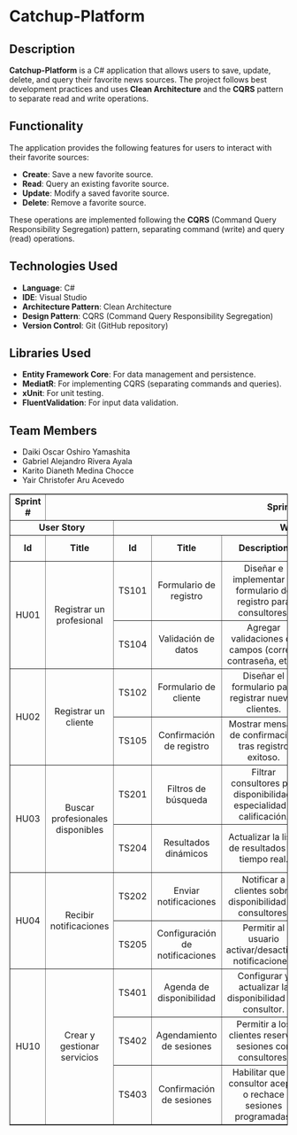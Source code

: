 # Catchup-Platform

## Description

**Catchup-Platform** is a C# application that allows users to save, update, delete, and query their favorite news sources. The project follows best development practices and uses **Clean Architecture** and the **CQRS** pattern to separate read and write operations.

## Functionality

The application provides the following features for users to interact with their favorite sources:

- **Create**: Save a new favorite source.
- **Read**: Query an existing favorite source.
- **Update**: Modify a saved favorite source.
- **Delete**: Remove a favorite source.

These operations are implemented following the **CQRS** (Command Query Responsibility Segregation) pattern, separating command (write) and query (read) operations.

## Technologies Used

- **Language**: C#
- **IDE**: Visual Studio
- **Architecture Pattern**: Clean Architecture
- **Design Pattern**: CQRS (Command Query Responsibility Segregation)
- **Version Control**: Git (GitHub repository)

## Libraries Used

- **Entity Framework Core**: For data management and persistence.
- **MediatR**: For implementing CQRS (separating commands and queries).
- **xUnit**: For unit testing.
- **FluentValidation**: For input data validation.

## Team Members

- Daiki Oscar Oshiro Yamashita
- Gabriel Alejandro Rivera Ayala
- Karito Dianeth Medina Chocce
- Yair Christofer Aru Acevedo

<table align="center" border="1" width="95%" style="text-align:center">
  <tr>
    <td><b>Sprint #</b></td>
    <td colspan="8"><b>Sprint 2</b></td>
  </tr>
  <tr>
    <td colspan="2"><b>User Story</b></td>
    <td colspan="7"><b>Work-Item / Task</b></td>
  </tr>
  <tr>
    <td><b>Id</b></td>
    <td><b>Title</b></td>
    <td><b>Id</b></td>
    <td><b>Title</b></td>
    <td><b>Description</b></td>
    <td><b>Estimation (Hours)</b></td>
    <td><b>Assigned To</b></td>
    <td><b>Student Code</b></td>
    <td><b>Status</b></td>
  </tr>

  <tr>
    <td rowspan="2">HU01</td>
    <td rowspan="2">Registrar un profesional</td>
    <td>TS101</td>
    <td>Formulario de registro</td>
    <td>Diseñar e implementar el formulario de registro para consultores.</td>
    <td>3</td>
    <td>Javier Murillo Mathias</td>
    <td>U202022211</td>
    <td>Done</td>
  </tr>
  <tr>
    <td>TS104</td>
    <td>Validación de datos</td>
    <td>Agregar validaciones de campos (correo, contraseña, etc.).</td>
    <td>2</td>
    <td>Javier Murillo Mathias</td>
    <td>U202022211</td>
    <td>Done</td>
  </tr>

  <tr>
    <td rowspan="2">HU02</td>
    <td rowspan="2">Registrar un cliente</td>
    <td>TS102</td>
    <td>Formulario de cliente</td>
    <td>Diseñar el formulario para registrar nuevos clientes.</td>
    <td>3</td>
    <td>Javier Murillo Mathias</td>
    <td>U202022211</td>
    <td>Done</td>
  </tr>
  <tr>
    <td>TS105</td>
    <td>Confirmación de registro</td>
    <td>Mostrar mensaje de confirmación tras registro exitoso.</td>
    <td>1</td>
    <td>Javier Murillo Mathias</td>
    <td>U202022211</td>
    <td>Done</td>
  </tr>

  <tr>
    <td rowspan="2">HU03</td>
    <td rowspan="2">Buscar profesionales disponibles</td>
    <td>TS201</td>
    <td>Filtros de búsqueda</td>
    <td>Filtrar consultores por disponibilidad, especialidad y calificación.</td>
    <td>5</td>
    <td>Aguirre Castillo Sergio Cesar</td>
    <td>U202310425</td>
    <td>Done</td>
  </tr>
  <tr>
    <td>TS204</td>
    <td>Resultados dinámicos</td>
    <td>Actualizar la lista de resultados en tiempo real.</td>
    <td>3</td>
    <td>Aguirre Castillo Sergio Cesar</td>
    <td>U202310425</td>
    <td>Done</td>
  </tr>

  <tr>
    <td rowspan="2">HU04</td>
    <td rowspan="2">Recibir notificaciones</td>
    <td>TS202</td>
    <td>Enviar notificaciones</td>
    <td>Notificar a clientes sobre disponibilidad de consultores.</td>
    <td>4</td>
    <td>Romero Qwistgaard Russel Stephen</td>
    <td>U202211043</td>
    <td>Done</td>
  </tr>
  <tr>
    <td>TS205</td>
    <td>Configuración de notificaciones</td>
    <td>Permitir al usuario activar/desactivar notificaciones.</td>
    <td>2</td>
    <td>Romero Qwistgaard Russel Stephen</td>
    <td>U202211043</td>
    <td>Done</td>
  </tr>

  <tr>
    <td rowspan="3">HU10</td>
    <td rowspan="3">Crear y gestionar servicios</td>
    <td>TS401</td>
    <td>Agenda de disponibilidad</td>
    <td>Configurar y actualizar la disponibilidad del consultor.</td>
    <td>6</td>
    <td>Oshiro Yamashita Daiki Oscar</td>
    <td>U20201F846</td>
    <td>Done</td>
  </tr>
  <tr>
    <td>TS402</td>
    <td>Agendamiento de sesiones</td>
    <td>Permitir a los clientes reservar sesiones con consultores.</td>
    <td>5</td>
    <td>Oshiro Yamashita Daiki Oscar</td>
    <td>U20201F846</td>
    <td>Done</td>
  </tr>
  <tr>
    <td>TS403</td>
    <td>Confirmación de sesiones</td>
    <td>Habilitar que el consultor acepte o rechace sesiones programadas.</td>
    <td>4</td>
    <td>Oshiro Yamashita Daiki Oscar</td>
    <td>U20201F846</td>
    <td>Done</td>
  </tr>
</table>



